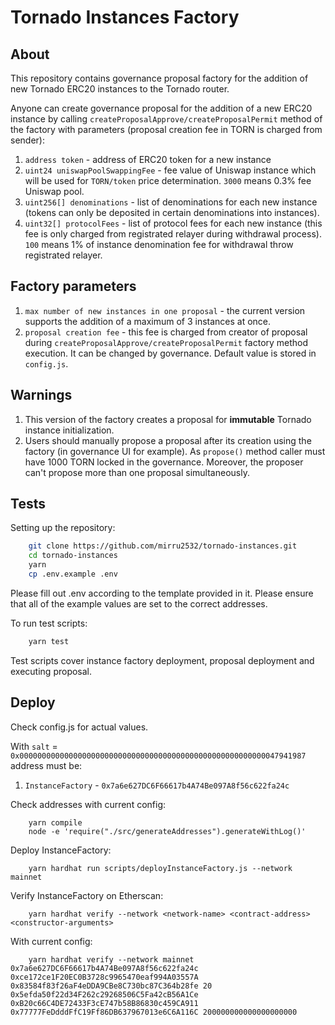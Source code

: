 # Tornado Instances Factory

## About

This repository contains governance proposal factory for the addition of new Tornado ERC20 instances to the Tornado router.

Anyone can create governance proposal for the addition of a new ERC20 instance by calling `createProposalApprove/createProposalPermit` method of the factory with parameters (proposal creation fee in TORN is charged from sender):

1. `address token` - address of ERC20 token for a new instance
2. `uint24 uniswapPoolSwappingFee` - fee value of Uniswap instance which will be used for `TORN/token` price determination. `3000` means 0.3% fee Uniswap pool.
3. `uint256[] denominations` - list of denominations for each new instance (tokens can only be deposited in certain denominations into instances).
4. `uint32[] protocolFees` - list of protocol fees for each new instance (this fee is only charged from registrated relayer during withdrawal process). `100` means 1% of instance denomination fee for withdrawal throw registrated relayer.

## Factory parameters

1. `max number of new instances in one proposal` - the current version supports the addition of a maximum of 3 instances at once.
2. `proposal creation fee` - this fee is charged from creator of proposal during `createProposalApprove/createProposalPermit` factory method execution. It can be changed by governance. Default value is stored in `config.js`.

## Warnings

1. This version of the factory creates a proposal for **immutable** Tornado instance initialization.
2. Users should manually propose a proposal after its creation using the factory (in governance UI for example). As `propose()` method caller must have 1000 TORN locked in the governance. Moreover, the proposer can't propose more than one proposal simultaneously.

## Tests

Setting up the repository:

```bash
    git clone https://github.com/mirru2532/tornado-instances.git
    cd tornado-instances
    yarn
    cp .env.example .env
```

Please fill out .env according to the template provided in it. Please ensure that all of the example values are set to the correct addresses.

To run test scripts:

```bash
    yarn test
```

Test scripts cover instance factory deployment, proposal deployment and executing proposal.

## Deploy

Check config.js for actual values.

With `salt` = `0x0000000000000000000000000000000000000000000000000000000047941987` address must be:

1. `InstanceFactory` - `0x7a6e627DC6F66617b4A74Be097A8f56c622fa24c`

Check addresses with current config:

```shell
    yarn compile
    node -e 'require("./src/generateAddresses").generateWithLog()'
```

Deploy InstanceFactory:

```shell
    yarn hardhat run scripts/deployInstanceFactory.js --network mainnet
```

Verify InstanceFactory on Etherscan:

```
    yarn hardhat verify --network <network-name> <contract-address> <constructor-arguments>
```

With current config:

```
    yarn hardhat verify --network mainnet 0x7a6e627DC6F66617b4A74Be097A8f56c622fa24c 0xce172ce1F20EC0B3728c9965470eaf994A03557A 0x83584f83f26aF4eDDA9CBe8C730bc87C364b28fe 20 0x5efda50f22d34F262c29268506C5Fa42cB56A1Ce 0xB20c66C4DE72433F3cE747b58B86830c459CA911 0x77777FeDdddFfC19Ff86DB637967013e6C6A116C 200000000000000000000
```
